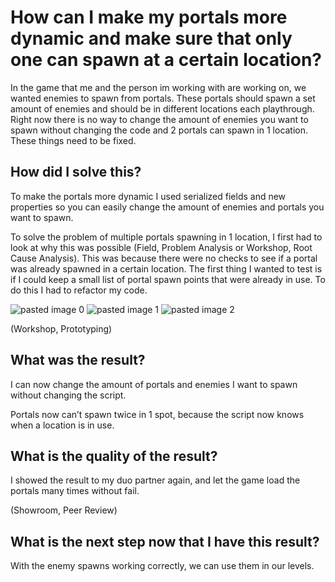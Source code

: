# How can I make my portals more dynamic and make sure that only one can spawn at a certain location?

In the game that me and the person im working with are working on, we wanted enemies to spawn from portals. These portals should spawn a set amount of enemies and should be in different locations each playthrough. Right now there is no way to change the amount of enemies you want to spawn without changing the code and 2 portals can spawn in 1 location. These things need to be fixed.

## How did I solve this?

To make the portals more dynamic I used serialized fields and new properties so you can easily change the amount of enemies and portals you want to spawn.

To solve the problem of multiple portals spawning in 1 location, I first had to look at why this was possible (Field, Problem Analysis or Workshop, Root Cause Analysis). This was because there were no checks to see if a portal was already spawned in a certain location. The first thing I wanted to test is if I could keep a small list of portal spawn points that were already in use. To do this I had to refactor my code. 

![pasted image 0](https://github.com/Timsel1/GDT-S4Portfolio/assets/90602424/4dcaf76d-1f2b-4938-9887-1bd8df63d773)
![pasted image 1](https://github.com/Timsel1/GDT-S4Portfolio/assets/90602424/1f33a066-35f7-4029-9265-9ae531f06e9d)
![pasted image 2](https://github.com/Timsel1/GDT-S4Portfolio/assets/90602424/c81324be-b473-436b-b47a-4e704d71246f)



(Workshop, Prototyping)

## What was the result?

I can now change the amount of portals and enemies I want to spawn without changing the script.


Portals now can’t spawn twice in 1 spot, because the script now knows when a location is in use.


## What is the quality of the result?

I showed the result to my duo partner again, and let the game load the portals many times without fail.

(Showroom, Peer Review)


## What is the next step now that I have this result?

With the enemy spawns working correctly, we can use them in our levels.
